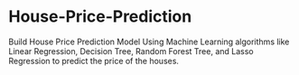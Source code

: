 # House-Price-Prediction
Build House Price Prediction Model Using Machine Learning algorithms like Linear Regression, Decision Tree, Random Forest Tree, and Lasso Regression to predict the price of the houses.
